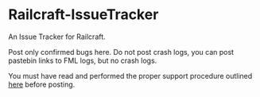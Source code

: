 Railcraft-IssueTracker
======================

An Issue Tracker for Railcraft.

Post only confirmed bugs here. Do not post crash logs, you can post pastebin links to FML logs, but no crash logs.

You must have read and performed the proper support procedure outlined [here](http://railcraft.wikispaces.com/Support+%28Info%29) before posting.
